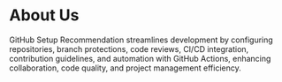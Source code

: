 # About Us
GitHub Setup Recommendation streamlines development by configuring repositories, branch protections, code reviews, CI/CD integration, contribution guidelines, and automation with GitHub Actions, enhancing collaboration, code quality, and project management efficiency.
